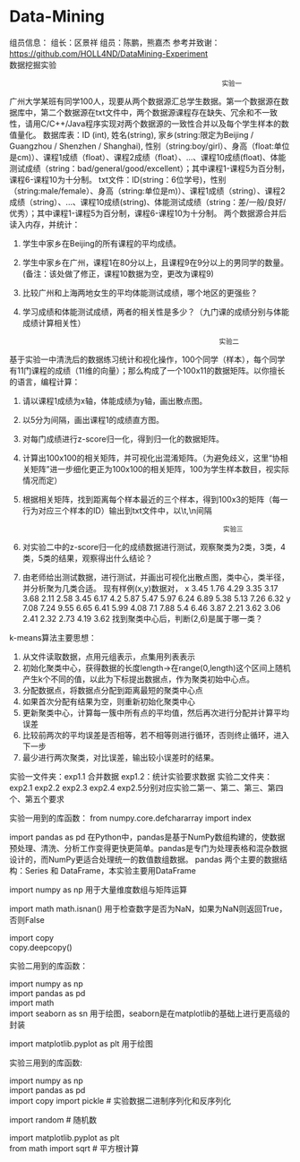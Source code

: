 ﻿# Data-Mining
组员信息：
组长：区景祥
组员：陈鹏，熊嘉杰 
参考并致谢：https://github.com/HOLL4ND/DataMining-Experiment
　　　　　　　　　　　　　　　　　　　　　　  数据挖掘实验
                                                        
                                                         实验一
广州大学某班有同学100人，现要从两个数据源汇总学生数据。第一个数据源在数据库中，第二个数据源在txt文件中，两个数据源课程存在缺失、冗余和不一致性，请用C/C++/Java程序实现对两个数据源的一致性合并以及每个学生样本的数值量化。
数据库表：ID (int), 姓名(string), 家乡(string:限定为Beijing / Guangzhou / Shenzhen / Shanghai), 性别（string:boy/girl）、身高（float:单位是cm)）、课程1成绩（float）、课程2成绩（float）、...、课程10成绩(float)、体能测试成绩（string：bad/general/good/excellent）；其中课程1-课程5为百分制，课程6-课程10为十分制。
txt文件：ID(string：6位学号)，性别（string:male/female）、身高（string:单位是m)）、课程1成绩（string）、课程2成绩（string）、...、课程10成绩(string)、体能测试成绩（string：差/一般/良好/优秀）；其中课程1-课程5为百分制，课程6-课程10为十分制。
两个数据源合并后读入内存，并统计：
1. 学生中家乡在Beijing的所有课程的平均成绩。
2. 学生中家乡在广州，课程1在80分以上，且课程9在9分以上的男同学的数量。(备注：该处做了修正，课程10数据为空，更改为课程9)
3. 比较广州和上海两地女生的平均体能测试成绩，哪个地区的更强些？
4. 学习成绩和体能测试成绩，两者的相关性是多少？（九门课的成绩分别与体能成绩计算相关性）

                                                        实验二
基于实验一中清洗后的数据练习统计和视化操作，100个同学（样本），每个同学有11门课程的成绩（11维的向量）；那么构成了一个100x11的数据矩阵。以你擅长的语言，编程计算：
1. 请以课程1成绩为x轴，体能成绩为y轴，画出散点图。
2. 以5分为间隔，画出课程1的成绩直方图。
3. 对每门成绩进行z-score归一化，得到归一化的数据矩阵。
4. 计算出100x100的相关矩阵，并可视化出混淆矩阵。（为避免歧义，这里“协相关矩阵”进一步细化更正为100x100的相关矩阵，100为学生样本数目，视实际情况而定）
5. 根据相关矩阵，找到距离每个样本最近的三个样本，得到100x3的矩阵（每一行为对应三个样本的ID）输出到txt文件中，以\t,\n间隔

                                                         实验三                                                     
1. 对实验二中的z-score归一化的成绩数据进行测试，观察聚类为2类，3类，4类，5类的结果，观察得出什么结论？
2. 由老师给出测试数据，进行测试，并画出可视化出散点图，类中心，类半径，并分析聚为几类合适。
现有样例(x,y)数据对，
x	3.45	1.76	4.29	3.35	3.17	3.68	2.11	2.58	3.45	6.17	4.2	5.87	5.47	5.97	6.24	6.89	5.38	5.13	7.26	6.32
   y	7.08	7.24	9.55	6.65	6.41	5.99	4.08	7.1	7.88	5.4	6.46	3.87	2.21	3.62	3.06	2.41	2.32	2.73	4.19	3.62
找到聚类中心后，判断(2,6)是属于哪一类？

k-means算法主要思想：
1. 从文件读取数据，点用元组表示，点集用列表表示
2. 初始化聚类中心，获得数据的长度length->在range(0,length)这个区间上随机产生k个不同的值，以此为下标提出数据点，作为聚类初始中心点。
3. 分配数据点，将数据点分配到距离最短的聚类中心点
4. 如果首次分配有结果为空，则重新初始化聚类中心
5. 更新聚类中心，计算每一簇中所有点的平均值，然后再次进行分配并计算平均误差
6. 比较前两次的平均误差是否相等，若不相等则进行循环，否则终止循环，进入下一步
7. 最少进行两次聚类，对比误差，输出较小误差时的结果。


实验一文件夹：exp1.1 合并数据  exp1.2：统计实验要求数据
实验二文件夹：exp2.1 exp2.2 exp2.3 exp2.4 exp2.5分别对应实验二第一、第二、第三、第四个、第五个要求   


实验一用到的库函数：
from numpy.core.defchararray import index        

import pandas as pd
在Python中，pandas是基于NumPy数组构建的，使数据预处理、清洗、分析工作变得更快更简单。pandas是专门为处理表格和混杂数据设计的，而NumPy更适合处理统一的数值数组数据。
pandas 两个主要的数据结构：Series 和 DataFrame，本实验主要用DataFrame
      
import numpy as np
用于大量维度数组与矩阵运算

import math
math.isnan() 用于检查数字是否为NaN，如果为NaN则返回True，否则False

import copy  
copy.deepcopy() 

实验二用到的库函数：

import numpy as np                    
import pandas as pd  
import math  
import seaborn as sn               用于绘图，seaborn是在matplotlib的基础上进行更高级的封装

import matplotlib.pyplot as plt    用于绘图


实验三用到的库函数:

import numpy as np          
import pandas as pd    
import copy 
import pickle     # 实验数据二进制序列化和反序列化

import random     # 随机数

import matplotlib.pyplot as plt    
from math import sqrt  # 平方根计算